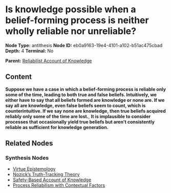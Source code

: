 # Is knowledge possible when a belief-forming process is neither wholly reliable nor unreliable?

**Node Type:** antithesis
**Node ID:** eb0a9163-19e4-4101-a102-b51ac475cbad
**Depth:** 4
**Terminal:** No

**Parent:** [Reliabilist Account of Knowledge](reliabilist-account-of-knowledge-synthesis-9b32c9de-d032-4f4b-bf96-a2fc834ef46a.md)

## Content

**Suppose we have a case in which a belief-forming process is reliable only some of the time, leading to both true and false beliefs. Intuitively, we either have to say that all beliefs formed are knowledge or none are. If we say all are knowledge, even false beliefs seem to count, which is counterintuitive. If we say none are knowledge, then true beliefs acquired reliably only some of the time are lost.**, **It is implausible to consider processes that occasionally yield true beliefs but aren't consistently reliable as sufficient for knowledge generation.**

## Related Nodes

### Synthesis Nodes

- [Virtue Epistemology](virtue-epistemology-synthesis-e09ef2d7-0716-413a-820d-5183a7c9ba37.md)
- [Nozick’s Truth-Tracking Theory](nozicks-truth-tracking-theory-synthesis-fab17c30-d696-48ef-958f-5b9a00b69141.md)
- [Safety-Based Account of Knowledge](safety-based-account-of-knowledge-synthesis-95251d6d-8355-4d79-8701-aa9ffec3a575.md)
- [Process Reliabilism with Contextual Factors](process-reliabilism-with-contextual-factors-synthesis-ab127b3e-0957-482f-b870-5285be59a02d.md)
